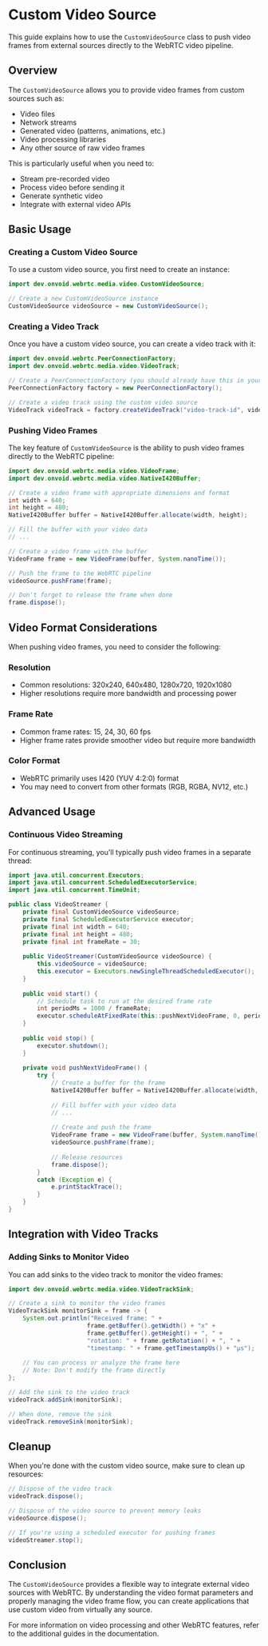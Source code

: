 # Custom Video Source

This guide explains how to use the `CustomVideoSource` class to push video frames from external sources directly to the WebRTC video pipeline.

## Overview

The `CustomVideoSource` allows you to provide video frames from custom sources such as:
- Video files
- Network streams
- Generated video (patterns, animations, etc.)
- Video processing libraries
- Any other source of raw video frames

This is particularly useful when you need to:
- Stream pre-recorded video
- Process video before sending it
- Generate synthetic video
- Integrate with external video APIs

## Basic Usage

### Creating a Custom Video Source

To use a custom video source, you first need to create an instance:

```java
import dev.onvoid.webrtc.media.video.CustomVideoSource;

// Create a new CustomVideoSource instance
CustomVideoSource videoSource = new CustomVideoSource();
```

### Creating a Video Track

Once you have a custom video source, you can create a video track with it:

```java
import dev.onvoid.webrtc.PeerConnectionFactory;
import dev.onvoid.webrtc.media.video.VideoTrack;

// Create a PeerConnectionFactory (you should already have this in your WebRTC setup)
PeerConnectionFactory factory = new PeerConnectionFactory();

// Create a video track using the custom video source
VideoTrack videoTrack = factory.createVideoTrack("video-track-id", videoSource);
```

### Pushing Video Frames

The key feature of `CustomVideoSource` is the ability to push video frames directly to the WebRTC pipeline:

```java
import dev.onvoid.webrtc.media.video.VideoFrame;
import dev.onvoid.webrtc.media.video.NativeI420Buffer;

// Create a video frame with appropriate dimensions and format
int width = 640;
int height = 480;
NativeI420Buffer buffer = NativeI420Buffer.allocate(width, height);

// Fill the buffer with your video data
// ...

// Create a video frame with the buffer
VideoFrame frame = new VideoFrame(buffer, System.nanoTime());

// Push the frame to the WebRTC pipeline
videoSource.pushFrame(frame);

// Don't forget to release the frame when done
frame.dispose();
```

## Video Format Considerations

When pushing video frames, you need to consider the following:

### Resolution
- Common resolutions: 320x240, 640x480, 1280x720, 1920x1080
- Higher resolutions require more bandwidth and processing power

### Frame Rate
- Common frame rates: 15, 24, 30, 60 fps
- Higher frame rates provide smoother video but require more bandwidth

### Color Format
- WebRTC primarily uses I420 (YUV 4:2:0) format
- You may need to convert from other formats (RGB, RGBA, NV12, etc.)

## Advanced Usage

### Continuous Video Streaming

For continuous streaming, you'll typically push video frames in a separate thread:

```java
import java.util.concurrent.Executors;
import java.util.concurrent.ScheduledExecutorService;
import java.util.concurrent.TimeUnit;

public class VideoStreamer {
    private final CustomVideoSource videoSource;
    private final ScheduledExecutorService executor;
    private final int width = 640;
    private final int height = 480;
    private final int frameRate = 30;
    
    public VideoStreamer(CustomVideoSource videoSource) {
        this.videoSource = videoSource;
        this.executor = Executors.newSingleThreadScheduledExecutor();
    }
    
    public void start() {
        // Schedule task to run at the desired frame rate
        int periodMs = 1000 / frameRate;
        executor.scheduleAtFixedRate(this::pushNextVideoFrame, 0, periodMs, TimeUnit.MILLISECONDS);
    }
    
    public void stop() {
        executor.shutdown();
    }
    
    private void pushNextVideoFrame() {
        try {
            // Create a buffer for the frame
			NativeI420Buffer buffer = NativeI420Buffer.allocate(width, height);
            
            // Fill buffer with your video data
            // ...
            
            // Create and push the frame
            VideoFrame frame = new VideoFrame(buffer, System.nanoTime());
            videoSource.pushFrame(frame);
            
            // Release resources
            frame.dispose();
        }
		catch (Exception e) {
            e.printStackTrace();
        }
    }
}
```

## Integration with Video Tracks

### Adding Sinks to Monitor Video

You can add sinks to the video track to monitor the video frames:

```java
import dev.onvoid.webrtc.media.video.VideoTrackSink;

// Create a sink to monitor the video frames
VideoTrackSink monitorSink = frame -> {
    System.out.println("Received frame: " + 
                      frame.getBuffer().getWidth() + "x" + 
                      frame.getBuffer().getHeight() + ", " +
                      "rotation: " + frame.getRotation() + ", " +
                      "timestamp: " + frame.getTimestampUs() + "µs");
    
    // You can process or analyze the frame here
    // Note: Don't modify the frame directly
};

// Add the sink to the video track
videoTrack.addSink(monitorSink);

// When done, remove the sink
videoTrack.removeSink(monitorSink);
```

## Cleanup

When you're done with the custom video source, make sure to clean up resources:

```java
// Dispose of the video track
videoTrack.dispose();

// Dispose of the video source to prevent memory leaks
videoSource.dispose();

// If you're using a scheduled executor for pushing frames
videoStreamer.stop();
```

## Conclusion

The `CustomVideoSource` provides a flexible way to integrate external video sources with WebRTC. By understanding the video format parameters and properly managing the video frame flow, you can create applications that use custom video from virtually any source.

For more information on video processing and other WebRTC features, refer to the additional guides in the documentation.